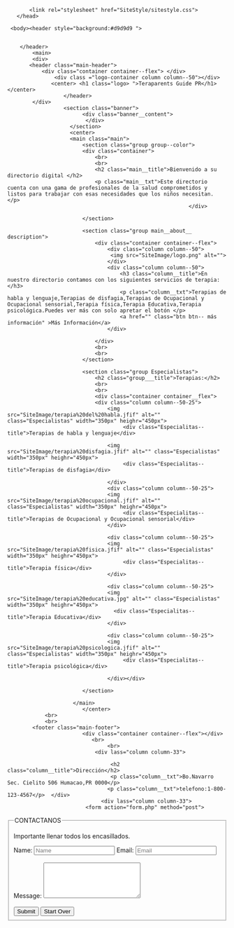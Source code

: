 
<html lang="es"> 
       <head>   
            <title>Teraparents Guide PR</title> 
           <meta charset="utf-8">
           
           <link rel="stylesheet" href="SiteStyle/sitestyle.css">
       </head> 
                                  
     <body><header style="background:#d9d9d9 ">
      
   
        </header> 
            <main>
            <div>
           <header class="main-header">
               <div class="container container--flex"> </div>
                   <div class ="logo-container column column--50"></div> 
                  <center> <h1 class="logo> ">Teraparents Guide PR</h1></center>
                      </header>
            </div>
                      <section class="banner">
                            <div class="banner__content">
                             </div>
                        </section> 
                        <center>
                        <main class="main">
                            <section class="group group--color">
                            <div class="container">
                                <br>
                                <br>
                                <h2 class="main__title">Bienvenido a su directorio digital </h2>
                                <p class="main__txt">Este directorio cuenta con una gama de profesionales de la salud comprometidos y listos para trabajar con esas necesidades que los niños necesitan. </p>
                                                              </div> 
                                 
                            </section>
                            
                            <section class="group main__about__ description">
                                <div class="container container--flex">
                                    <div class="column column--50">
                                     <img src="SiteImage/logo.png" alt="">   
                                    </div>
                                    <div class="column column--50">
                                        <h3 class="column__title">En nuestro directorio contamos con los siguientes servicios de terapia:</h3> 
                                        <p class="column__txt">Terapias de habla y lenguaje,Terapias de disfagia,Terapias de Ocupacional y Ocupacional sensorial,Terapia física,Terapia Educativa,Terapia psicológica.Puedes ver más con solo apretar el botón </p>
                                        <a href="" class="btn btn-- más información" >Más Información</a>
                                    </div>
                                                            
                                </div>
                                <br>
                                <br>
                            </section>
                                                    
                            <section class="group Especialistas">
                                <h2 class="group___title">Terapias:</h2>
                                <br>
                                <br>
                                <div class="container container__flex">
                                <div class="column column--50-25">
                                    <img src="SiteImage/terapia%20del%20habla.jfif" alt="" class="Especialistas" width="350px" heighr="450px">
                                         <div class="Especialitas--title">Terapias de habla y lenguaje</div>
                                    
                                    <img src="SiteImage/terapia%20disfagia.jfif" alt="" class="Especialistas" width="350px" heighr="450px">
                                         <div class="Especialitas--title">Terapias de disfagia</div>
                                    
                                    </div>
                                    <div class="column column--50-25">
                                    <img src="SiteImage/terapia%20ocupacional.jfif" alt="" class="Especialistas" width="350px" heighr="450px">
                                         <div class="Especialitas--title">Terapias de Ocupacional y Ocupacional sensorial</div>
                                    </div>
                                    
                                    <div class="column column--50-25">
                                    <img src="SiteImage/terapia%20fisica.jfif" alt="" class="Especialistas" width="350px" heighr="450px">
                                         <div class="Especialitas--title">Terapia física</div>
                                    </div>
                                        
                                    <div class="column column--50-25">
                                    <img src="SiteImage/terapia%20educativa.jpg" alt="" class="Especialistas" width="350px" heighr="450px">
                                      <div class="Especialitas--title">Terapia Educativa</div>
                                    </div>
                                    
                                    <div class="column column--50-25">
                                    <img src="SiteImage/terapia%20psicologica.jfif" alt="" class="Especialistas" width="350px" heighr="450px">
                                         <div class="Especialitas--title">Terapia psicológica</div>
                                        
                                    </div></div>
                                                                                  
                            </section>
                               
                         </main>
                            </center>
                <br>
                <br>
            <footer class="main-footer">
                            <div class="container container--flex"></div>
                               <br>               
                                    <br>
                                <div lass="column column-33">
                                    
                                     <h2 class="column__title">Dirección</h2>
                                     <p class="column__txt">Bo.Navarro Sec. Cielito 506 Humacao,PR 0000</p>
                                    <p class="column__txt">telefono:1-800-123-4567</p>  </div>
                                  <div lass="column column-33"> 
                             <form action="form.php" method="post">
   <fieldset> 
    <legend> CONTACTANOS</legend>
    <P>Importante llenar todos los encasillados.</P>
    <label for="name">Name: </label>
    <input type="text" name="Name" placeholder="Name">
    <label id="Email">Email:</label>
     <input type="text" name="Email" placeholder="Email">
       <br>
       <br>
    <label id="comments">Message:</label>
         <textarea cols="25" rows="5" name=required></textarea>
       <br>
       <br>
        <input type="button" value="Submit">
     <input type="button" value="Start Over" >  
       </fieldset></form>
                </div>        </footer>
         </main>
                </body>
     </html>
                

